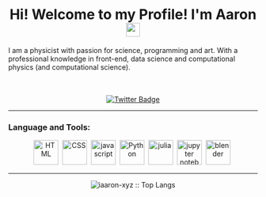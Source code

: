 <div id="header" align="center">
    <h1>
        Hi! Welcome to my Profile! I'm Aaron
        <img src="https://media.giphy.com/media/hvRJCLFzcasrR4ia7z/giphy.gif" width="28">
    </h1>
    <p align="left">I am a physicist with passion for science, programming and art. With a professional knowledge in front-end, data science and computational physics (and computational science).</p>
</div>

<br>
<br>

<div id="badges" align="center">
    <a href="https://twitter.com/iaaron_xyz">
        <img src="https://img.shields.io/twitter/url?label=My%20Twitter&style=social&url=https%3A%2F%2Ftwitter.com%2Fiaaron_xyz" alt="Twitter Badge">
    </a>
</div>

---

<div align="left">
    <h3>Language and Tools: </h3>
    <div align="center">
        <!-- <img src="https://raw.githubusercontent.com/8bithemant/8bithemant/master/svg/dev/languages/html.svg" alt="Twitter" style="vertical-align:top; margin:4px">
        <img src = "https://img.shields.io/badge/-HTML5-E34F26?style=flat&logo=html5&logoColor=white"-->
        <img src="https://cdn.jsdelivr.net/gh/devicons/devicon/icons/html5/html5-original-wordmark.svg" title="HTML5" alt="HTML" width="50" height="50"/>&nbsp;
        <img src="https://cdn.jsdelivr.net/gh/devicons/devicon/icons/css3/css3-original-wordmark.svg" title="CSS3" alt="CSS" width="50" height="50"/>&nbsp;
        <img src="https://cdn.jsdelivr.net/gh/devicons/devicon/icons/javascript/javascript-original.svg" title="JavaScript" alt="javascript" width="50" height="50"/>&nbsp;
        <img src="https://cdn.jsdelivr.net/gh/devicons/devicon/icons/python/python-original-wordmark.svg" title="Python 3" alt="Python" width="50" height="50"/>&nbsp;
        <img src="https://cdn.jsdelivr.net/gh/devicons/devicon/icons/julia/julia-original-wordmark.svg" title="julia" alt="julia" width="50" height="50"/>&nbsp;
        <img src="https://cdn.jsdelivr.net/gh/devicons/devicon/icons/jupyter/jupyter-original-wordmark.svg" title="jupyter notebooks" alt="jupyter notebooks" width="50" height="50"/>&nbsp;
        <img src="https://cdn.jsdelivr.net/gh/devicons/devicon/icons/blender/blender-original.svg" title="Blender" alt="blender" width="50" height="50"/>&nbsp;
        <!-- img src="https://cdn.jsdelivr.net/gh/devicons/devicon/icons/unrealengine/unrealengine-original.svg" title="Ureal Engine" alt="unreal" width="50" height="50"/>&nbsp; -->
    </div>
</div>

---

<p align="center"><img src="https://github-readme-stats.vercel.app/api/top-langs/?username=iaaron-xyz&langs_count=10&theme=tokyonight&layout=compact" alt="iaaron-xyz :: Top Langs" /></p>

